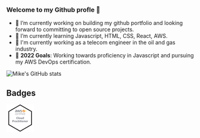 ### Welcome to my Github profle 👋

- 🔭 I’m currently working on building my github portfolio and looking forward to committing to open source projects.
- 🌱 I’m currently learning Javascript, HTML, CSS, React, AWS.
- 📂 I'm currently working as a telecom engineer in the oil and gas industry.
- 🎯 **2022 Goals**: Working towards proficiency in Javascript and pursuing my AWS DevOps certification.

![Mike's GitHub stats](https://github-readme-stats.vercel.app/api?username=m-i-k-e-s&show_icons=true&theme=radical)

## Badges
[![AWS BADGE](https://github.com/m-i-k-e-s/m-i-k-e-s/blob/main/aws-certified-cloud-practitioner%20(1).png?raw=true)](https://www.credly.com/badges/213f352c-1731-4ae9-906e-1590b9942b69/public_url)

